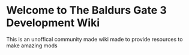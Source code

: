 # Welcome to The Baldurs Gate 3 Development Wiki

This is an unoffical community made wiki made to provide resources to make amazing mods

